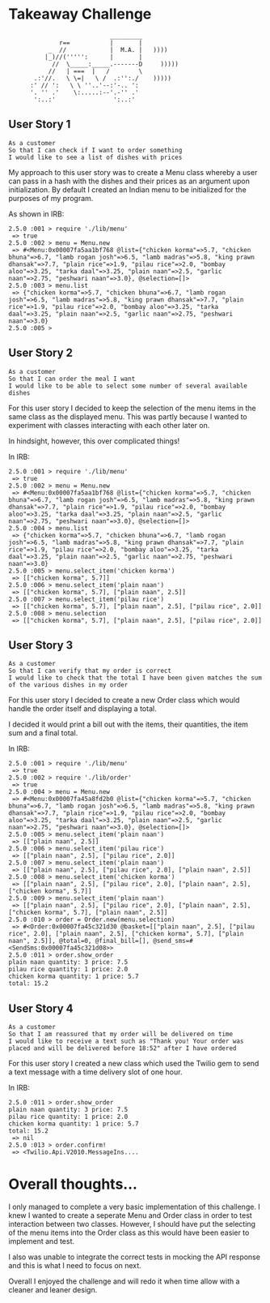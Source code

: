 Takeaway Challenge
==================
```
                            _________
              r==           |       |
           _  //            |  M.A. |   ))))
          |_)//(''''':      |       |
            //  \_____:_____.-------D     )))))
           //   | ===  |   /        \
       .:'//.   \ \=|   \ /  .:'':./    )))))
      :' // ':   \ \ ''..'--:'-.. ':
      '. '' .'    \:.....:--'.-'' .'
       ':..:'                ':..:'

 ```
## User Story 1  

```
As a customer
So that I can check if I want to order something
I would like to see a list of dishes with prices
```
My approach to this user story was to create a Menu class whereby a user can pass in a hash with the dishes and their prices as an argument upon initialization. By default I created an Indian menu to be initialized for the purposes of my program.

As shown in IRB:
```
2.5.0 :001 > require './lib/menu'
 => true
2.5.0 :002 > menu = Menu.new
 => #<Menu:0x00007fa5aa1bf768 @list={"chicken korma"=>5.7, "chicken bhuna"=>6.7, "lamb rogan josh"=>6.5, "lamb madras"=>5.8, "king prawn dhansak"=>7.7, "plain rice"=>1.9, "pilau rice"=>2.0, "bombay aloo"=>3.25, "tarka daal"=>3.25, "plain naan"=>2.5, "garlic naan"=>2.75, "peshwari naan"=>3.0}, @selection=[]>
2.5.0 :003 > menu.list
 => {"chicken korma"=>5.7, "chicken bhuna"=>6.7, "lamb rogan josh"=>6.5, "lamb madras"=>5.8, "king prawn dhansak"=>7.7, "plain rice"=>1.9, "pilau rice"=>2.0, "bombay aloo"=>3.25, "tarka daal"=>3.25, "plain naan"=>2.5, "garlic naan"=>2.75, "peshwari naan"=>3.0}
2.5.0 :005 >
```
## User Story 2    
```
As a customer
So that I can order the meal I want
I would like to be able to select some number of several available dishes
```
For this user story I decided to keep the selection of the menu items in the same class as the displayed menu. This was partly because I wanted to experiment with classes interacting with each other later on.

In hindsight, however, this over complicated things!

In IRB:
```
2.5.0 :001 > require './lib/menu'
 => true
2.5.0 :002 > menu = Menu.new
 => #<Menu:0x00007fa5aa1bf768 @list={"chicken korma"=>5.7, "chicken bhuna"=>6.7, "lamb rogan josh"=>6.5, "lamb madras"=>5.8, "king prawn dhansak"=>7.7, "plain rice"=>1.9, "pilau rice"=>2.0, "bombay aloo"=>3.25, "tarka daal"=>3.25, "plain naan"=>2.5, "garlic naan"=>2.75, "peshwari naan"=>3.0}, @selection=[]>
2.5.0 :004 > menu.list
 => {"chicken korma"=>5.7, "chicken bhuna"=>6.7, "lamb rogan josh"=>6.5, "lamb madras"=>5.8, "king prawn dhansak"=>7.7, "plain rice"=>1.9, "pilau rice"=>2.0, "bombay aloo"=>3.25, "tarka daal"=>3.25, "plain naan"=>2.5, "garlic naan"=>2.75, "peshwari naan"=>3.0}
2.5.0 :005 > menu.select_item('chicken korma')
 => [["chicken korma", 5.7]]
2.5.0 :006 > menu.select_item('plain naan')
 => [["chicken korma", 5.7], ["plain naan", 2.5]]
2.5.0 :007 > menu.select_item('pilau rice')
 => [["chicken korma", 5.7], ["plain naan", 2.5], ["pilau rice", 2.0]]
2.5.0 :008 > menu.selection
 => [["chicken korma", 5.7], ["plain naan", 2.5], ["pilau rice", 2.0]]
```
## User Story 3      
```
As a customer
So that I can verify that my order is correct
I would like to check that the total I have been given matches the sum of the various dishes in my order
```
For this user story I decided to create a new Order class which would handle the order itself and displaying a total.

I decided it would print a bill out with the items, their quantities, the item sum and a final total.

In IRB:
```
2.5.0 :001 > require './lib/menu'
 => true
2.5.0 :002 > require './lib/order'
 => true
2.5.0 :004 > menu = Menu.new
 => #<Menu:0x00007fa45a8fd2b0 @list={"chicken korma"=>5.7, "chicken bhuna"=>6.7, "lamb rogan josh"=>6.5, "lamb madras"=>5.8, "king prawn dhansak"=>7.7, "plain rice"=>1.9, "pilau rice"=>2.0, "bombay aloo"=>3.25, "tarka daal"=>3.25, "plain naan"=>2.5, "garlic naan"=>2.75, "peshwari naan"=>3.0}, @selection=[]>
2.5.0 :005 > menu.select_item('plain naan')
 => [["plain naan", 2.5]]
2.5.0 :006 > menu.select_item('pilau rice')
 => [["plain naan", 2.5], ["pilau rice", 2.0]]
2.5.0 :007 > menu.select_item('plain naan')
 => [["plain naan", 2.5], ["pilau rice", 2.0], ["plain naan", 2.5]]
2.5.0 :008 > menu.select_item('chicken korma')
 => [["plain naan", 2.5], ["pilau rice", 2.0], ["plain naan", 2.5], ["chicken korma", 5.7]]
2.5.0 :009 > menu.select_item('plain naan')
 => [["plain naan", 2.5], ["pilau rice", 2.0], ["plain naan", 2.5], ["chicken korma", 5.7], ["plain naan", 2.5]]
2.5.0 :010 > order = Order.new(menu.selection)
 => #<Order:0x00007fa45c321d30 @basket=[["plain naan", 2.5], ["pilau rice", 2.0], ["plain naan", 2.5], ["chicken korma", 5.7], ["plain naan", 2.5]], @total=0, @final_bill=[], @send_sms=#<SendSms:0x00007fa45c321d08>>
2.5.0 :011 > order.show_order
plain naan quantity: 3 price: 7.5
pilau rice quantity: 1 price: 2.0
chicken korma quantity: 1 price: 5.7
total: 15.2
```
## User Story 4      
```
As a customer
So that I am reassured that my order will be delivered on time
I would like to receive a text such as "Thank you! Your order was placed and will be delivered before 18:52" after I have ordered
```
For this user story I created a new class which used the Twilio gem to send a text message with a time delivery slot of one hour.

In IRB:
```
2.5.0 :011 > order.show_order
plain naan quantity: 3 price: 7.5
pilau rice quantity: 1 price: 2.0
chicken korma quantity: 1 price: 5.7
total: 15.2
 => nil
2.5.0 :013 > order.confirm!
 => <Twilio.Api.V2010.MessageIns....
```

# Overall thoughts...

I only managed to complete a very basic implementation of this challenge. I knew I wanted to create a seperate Menu and Order class in order to test interaction between two classes. However, I should have put the selecting of the menu items into the Order class as this would have been easier to implement and test.

I also was unable to integrate the correct tests in mocking the API response and this is what I need to focus on next.

Overall I enjoyed the challenge and will redo it when time allow with a cleaner and leaner design.
